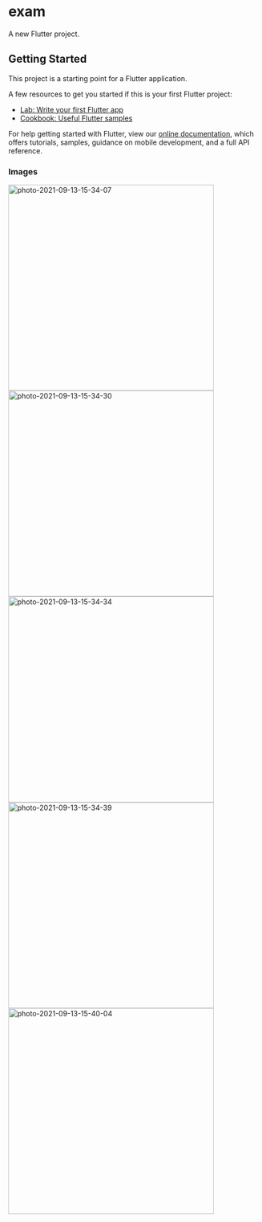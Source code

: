# exam

A new Flutter project.

## Getting Started

This project is a starting point for a Flutter application.

A few resources to get you started if this is your first Flutter project:

- [Lab: Write your first Flutter app](https://flutter.dev/docs/get-started/codelab)
- [Cookbook: Useful Flutter samples](https://flutter.dev/docs/cookbook)

For help getting started with Flutter, view our
[online documentation](https://flutter.dev/docs), which offers tutorials,
samples, guidance on mobile development, and a full API reference.



### Images
<a href="https://ibb.co/pWv4kLg"><img src="https://i.ibb.co/WDWBR2Q/photo-2021-09-13-15-34-07.jpg" alt="photo-2021-09-13-15-34-07" border="0" height='410px'></a><a target='_blank' href='https://imgbb.com/'></a>
<a href="https://ibb.co/qjJqDYX"><img src="https://i.ibb.co/yP4vNFG/photo-2021-09-13-15-34-30.jpg" alt="photo-2021-09-13-15-34-30" border="0" height='410px'></a><a target='_blank' href='https://imgbb.com/'></a>
<a href="https://ibb.co/2cD55sy"><img src="https://i.ibb.co/nQHRRnb/photo-2021-09-13-15-34-34.jpg" alt="photo-2021-09-13-15-34-34" border="0" height='410px'></a><a target='_blank' href='https://imgbb.com/'></a>
<a href="https://ibb.co/rHRY7v9"><img src="https://i.ibb.co/Rckfv78/photo-2021-09-13-15-34-39.jpg" alt="photo-2021-09-13-15-34-39" border="0" height='410px'></a><a target='_blank' href='https://imgbb.com/'></a>
<a href="https://ibb.co/JHpV1dV"><img src="https://i.ibb.co/WfzZh3Z/photo-2021-09-13-15-40-04.jpg" alt="photo-2021-09-13-15-40-04" border="0" height='410px'></a><a target='_blank' href='https://imgbb.com/'></a>
